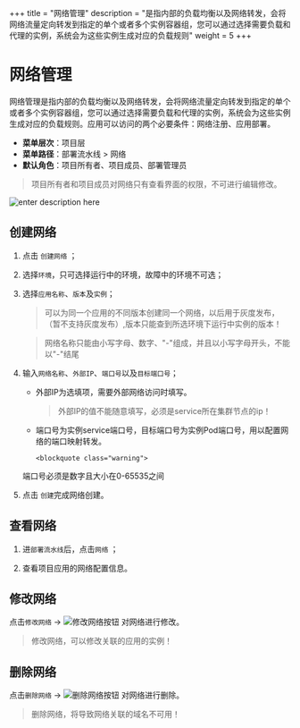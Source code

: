 ﻿+++
title = "网络管理"
description = "是指内部的负载均衡以及网络转发，会将网络流量定向转发到指定的单个或者多个实例容器组，您可以通过选择需要负载和代理的实例，系统会为这些实例生成对应的负载规则"
weight = 5
+++

# 网络管理

网络管理是指内部的负载均衡以及网络转发，会将网络流量定向转发到指定的单个或者多个实例容器组，您可以通过选择需要负载和代理的实例，系统会为这些实例生成对应的负载规则。应用可以访问的两个必要条件：网络注册、应用部署。
    
  - **菜单层次**：项目层
  - **菜单路径**：部署流水线 > 网络
  - **默认角色**：项目所有者、项目成员、部署管理员
<blockquote class="note">
项目所有者和项目成员对网络只有查看界面的权限，不可进行编辑修改。
</blockquote>

  ![enter description here](/docs/user-guide/deployment-pipeline/image/service.png)

## 创建网络

 1. 点击 `创建网络` ；

 2. 选择`环境`，只可选择运行中的环境，故障中的环境不可选；

 3. 选择`应用名称`、`版本`及`实例`；

    <blockquote class="note">
       可以为同一个应用的不同版本创建同一个网络，以后用于灰度发布，（暂不支持灰度发布）,版本只能查到所选环境下运行中实例的版本！
    	</blockquote>

     <blockquote class="warning">
      网络名称只能由小写字母、数字、"-"组成，并且以小写字母开头，不能以"-"结尾
    	</blockquote>
 
 4. 输入`网络名称`、`外部IP`、`端口号`以及`目标端口号`；
    
    - 外部IP为选填项，需要外部网络访问时填写。

       <blockquote class="warning">
       外部IP的值不能随意填写，必须是service所在集群节点的ip！
    	</blockquote>

    - 端口号为实例service端口号，目标端口号为实例Pod端口号，用以配置网络的端口映射转发。

          <blockquote class="warning">
     端口号必须是数字且大小在0-65535之间
    	</blockquote>

 5. 点击 `创建`完成网络创建。


## 查看网络

 1. 进`部署流水线`后，点击`网络` ；

 2. 查看项目应用的网络配置信息。


## 修改网络

点击`修改网络` → ![修改网络按钮](/docs/user-guide/deployment-pipeline/image/update_network_button.png) 对网络进行修改。

<blockquote class="note">
修改网络，可以修改关联的应用的实例！
</blockquote>

## 删除网络

点击`删除网络` → ![删除网络按钮](/docs/user-guide/deployment-pipeline/image/del_net_button.png) 对网络进行删除。


<blockquote class="warning">
  删除网络，将导致网络关联的域名不可用！
</blockquote>

